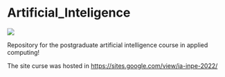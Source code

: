 # Artificial_Inteligence

<img src ="https://lh3.googleusercontent.com/hr_crs_themes/AGvgesSl_ouYPbuwFsiEIe8urm2DMqUzKRJ0XyJpQYBJmcN1-5Gn3w-Qo6vCKaJzUIQ0LSY08JouwgrCtmMJxnEktK4VZOsFhBoa9lK9Ogafw3QLJ9xd4JZ9Yxc=s1280" >

Repository for the postgraduate artificial intelligence course in applied computing!

The site curse was hosted in https://sites.google.com/view/ia-inpe-2022/
